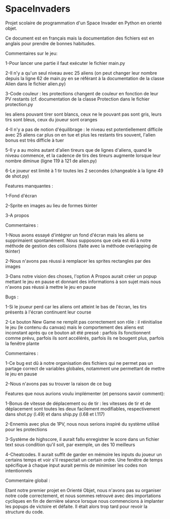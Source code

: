 # SpaceInvaders

Projet scolaire de programmation d'un Space Invader en Python en orienté objet.

Ce document est en français mais la documentation des fichiers est en anglais pour prendre de bonnes habitudes.

Commentaires sur le jeu:

  1-Pour lancer une partie il faut exécuter le fichier main.py
  
  2-Il n'y a qu'un seul niveau avec 25 aliens (on peut changer leur nombre depuis la ligne 62 de main.py en se référant à la documentation de la classe Alien dans le fichier alien.py)
  
  3-Code couleur : les protections changent de couleur en fonction de leur PV restants (cf. documentation de la classe Protection dans le fichier protection.py 
  
  les aliens pouvant tirer sont blancs, ceux ne le pouvant pas sont gris, leurs tirs sont bleus, ceux du joueur sont oranges
  
  4-Il n'y a pas de notion d'équilibrage : le niveau est potentiellement difficile avec 25 aliens car plus on en tue et plus les restants tirs souvent, l'alien bonus est très difficle à tuer
  
  5-Il y a au moins autant d'alien tireurs que de lignes d'aliens, quand le niveau commence, et la cadence de tirs des tireurs augmente lorsque leur nombre diminue (ligne 119 à 121 de alien.py)
  
  6-Le joueur est limité à 1 tir toutes les 2 secondes (changeable à la ligne 49 de shot.py)


Features manquantes :

  1-Fond d'écran
  
  2-Sprite en images au lieu de formes tkinter
  
  3-A propos


Commentaires :

  1-Nous avons essayé d'intégrer un fond d'écran mais les aliens se supprimaient spontanément. Nous supposons que cela est dû à notre méthode de gestion des collisions (faite avec la méthode overlapping de tkinter)
  
  2-Nous n'avons pas réussi à remplacer les sprites rectangles par des images
  
  3-Dans notre vision des choses, l'option A Propos aurait créer un popup mettant le jeu en pause et donnant des informations à son sujet mais nous n'avons pas réussi à mettre le jeu en pause
  
  
Bugs :

  1-Si le joueur perd car les aliens ont atteint le bas de l'écran, les tirs présents à l'écran continuent leur course
  
  2-Le bouton New Game ne remplit pas correctement son rôle : il réinitialise le jeu (le contenu du canvas) mais le comportement des aliens est inconstant après qu ce bouton ait été pressé : parfois ils fonctionnent comme prévu, parfois ils sont accélérés, parfois ils ne bougent plus, parfois la fenêtre plante


Commentaires :

  1-Ce bug est dû à notre organisation des fichiers qui ne permet pas un partage correct de variables globales, notamment une permettant de mettre le jeu en pause 
  
  2-Nous n'avons pas su trouver la raison de ce bug
  
  
Features que nous aurions voulu implémenter (et pensons savoir comment):

  1-Bonus de vitesse de déplacement ou de tir : les vitesses de tir et de déplacement sont toutes les deux facilement modifiables, respectivement dans shot.py (l.49) et dans ship.py (l.68 et l.117)
  
  2-Ennemis avec plus de 1PV, nous nous serions inspiré du système utilisé pour les protections
  
  3-Système de highscore, il aurait fallu enregistrer le score dans un fichier text sous condition qu'il soit, par exemple, un des 10 meilleurs
  
  4-Cheatcodes. Il aurait suffit de garder en mémoire les inputs du joueur un certains temps et voir s'il respectait un certain ordre. Une fenêtre de temps spécifique à chaque input aurait permis de minimiser les codes non intentionnels
  
  
Commentaire global : 

Etant notre premier projet en Orienté Objet, nous n'avons pas su organiser notre code correctement, et nous sommes retrouvé avec des importations cycliques en fin de dernière séance lorsque nous commencions à implanter les popups de victoire et défaite. Il était alors trop tard pour revoir la structure du code.
